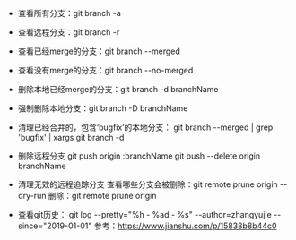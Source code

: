 - 查看所有分支：git branch -a
- 查看远程分支：git branch -r
- 查看已经merge的分支：git branch --merged
- 查看没有merge的分支：git branch --no-merged

- 删除本地已经merge的分支：git branch -d branchName
- 强制删除本地分支：git branch -D branchName
- 清理已经合并的，包含‘bugfix’的本地分支：
  git branch --merged | grep 'bugfix' | xargs git branch -d

- 删除远程分支
  git push origin :branchName
  git push --delete origin branchName
- 清理无效的远程追踪分支
  查看哪些分支会被删除：git remote prune origin --dry-run
  删除：git remote prune origin

- 查看git历史：
  git log --pretty="%h - %ad - %s" --author=zhangyujie --since="2019-01-01"
  参考：https://www.jianshu.com/p/15838b8b44c0
